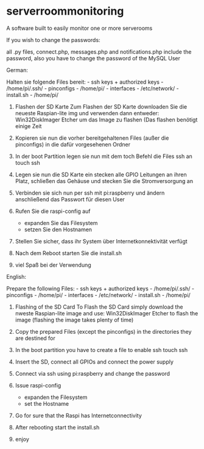 # serverroommonitoring
A software built to easily monitor one or more serverooms

If you wish to change the passwords: 

all .py files, connect.php, messages.php and notifications.php include the password, also you have to change the password of the MySQL User

German:

Halten sie folgende Files bereit:
	- ssh keys + authorized keys - /home/pi/.ssh/
	- pinconfigs - /home/pi/
	- interfaces - /etc/network/
	- install.sh - /home/pi/

1) Flashen der SD Karte
	Zum Flashen der SD Karte downloaden Sie die neueste Raspian-lite img und verwenden dann entweder:
		Win32DiskImager
		Etcher
	um das Image zu flashen (Das flashen benötigt einige Zeit

2) Kopieren sie nun die vorher bereitgehaltenen Files (außer die pinconfigs) in die dafür vorgesehenen Ordner

3) In der boot Partition legen sie nun mit dem toch Befehl die Files ssh an
	touch ssh

4) Legen sie nun die SD Karte ein stecken alle GPIO Leitungen an ihren Platz, schließen das Gehäuse und stecken
Sie die Stromversorgung an

5) Verbinden sie sich nun per ssh mit pi:raspberry und ändern anschließend das Passwort für diesen User

6) Rufen Sie die raspi-config auf
	- expanden Sie das Filesystem
	- setzen Sie den Hostnamen
	
7) Stellen Sie sicher, dass ihr System über Internetkonnektivität verfügt

8) Nach dem Reboot starten Sie die install.sh

9) viel Spaß bei der Verwendung  

English:

Prepare the following Files:
	- ssh keys + authorized keys - /home/pi/.ssh/
	- pinconfigs - /home/pi/
	- interfaces - /etc/network/
	- install.sh - /home/pi/

1) Flashing of the SD Card
	To Flash the SD Card simply download the nweste Raspian-lite image and use:
		Win32DiskImager
		Etcher
	to flash the image (flashing the image takes plenty of time)

2) Copy the prepared Files (except the pinconfigs) in the directories they are destined for

3) In the boot partition you have to create a file to enable ssh
	touch ssh

4) Insert the SD, connect all GPIOs and connect the power supply

5) Connect via ssh using pi:raspberry and change the password

6) Issue raspi-config 
	- expanden the Filesystem
	- set the Hostname
	
7) Go for sure that the Raspi has Internetconnectivity

8) After rebooting start the install.sh

9) enjoy                                     